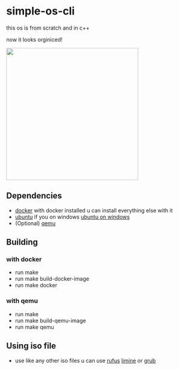 # simple-os-cli
this os is from scratch and in c++

now it looks orginiced!
<p align="left">
  <img src="https://user-images.githubusercontent.com/45498671/180620883-e72d9001-6a40-48de-a495-df055679edf3.PNG" width="350">
</p>

## Dependencies
* [docker](https://www.docker.com/) with docker installed u can install everything else with it
* [ubuntu](https://ubuntu.com/) if you on windows [ubuntu on windows](https://ubuntu.com/tutorials/install-ubuntu-on-wsl2-on-windows-10#1-overview)
* (Optional) [qemu]()

## Building
### with docker
* run make
* run make build-docker-image
* run make docker
### with qemu
* run make
* run make build-qemu-image
* run make qemu

## Using iso file
* use like any other iso files u can use [rufus](https://rufus.ie/en/) [limine](https://limine-bootloader.org/) or [grub](https://www.gnu.org/software/grub)

